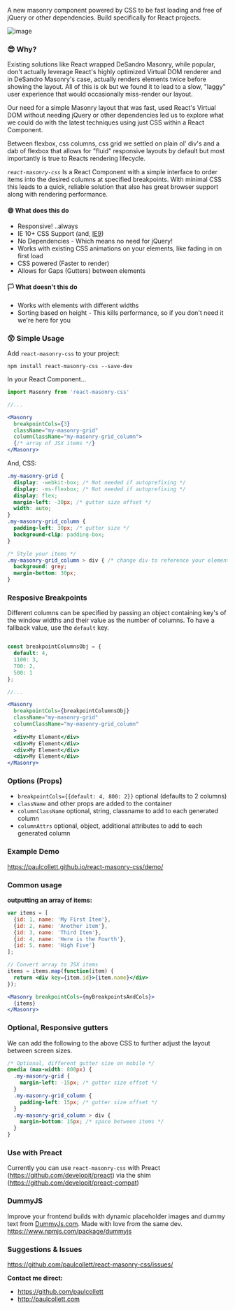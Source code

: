A new masonry component powered by CSS to be fast loading and free of jQuery or other dependencies. Build specifically for React projects.

![image](https://user-images.githubusercontent.com/1904774/30821174-491e9670-a1d9-11e7-8b18-250d54858c4f.png)

### 😎 Why?

Existing solutions like React wrapped DeSandro Masonry, while popular, don't actually leverage React's highly optimized Virtual DOM renderer and in DeSandro Masonry's case, actually renders elements twice before showing the layout. All of this is ok but we found it to lead to a slow, "laggy" user experience that would occasionally miss-render our layout.

Our need for a simple Masonry layout that was fast, used React's Virtual DOM without needing jQuery or other dependencies led us to explore what we could do with the latest techniques using just CSS within a React Component.

Between flexbox, css columns, css grid we settled on plain ol' div's and a dab of flexbox that allows for "fluid" responsive layouts by default but most importantly is true to Reacts rendering lifecycle.

*`react-masonry-css`* Is a React Component with a simple interface to order items into the desired columns at specified breakpoints. With minimal CSS this leads to a quick, reliable solution that also has great browser support along with rendering performance.


#### 😄 What does this do
* Responsive! ..always
* IE 10+ CSS Support (and, [IE9](https://github.com/paulcollett/react-masonry-css/issues/14#issuecomment-381427914))
* No Dependencies - Which means no need for jQuery!
* Works with existing CSS animations on your elements, like fading in on first load
* CSS powered (Faster to render)
* Allows for Gaps (Gutters) between elements

#### 🏳️ What doesn't this do

* Works with elements with different widths
* Sorting based on height - This kills performance, so if you don't need it we're here for you

### 😲 Simple Usage

Add `react-masonry-css` to your project:

`npm install react-masonry-css --save-dev`

In your React Component...
```jsx
import Masonry from 'react-masonry-css'

//...

<Masonry
  breakpointCols={3}
  className="my-masonry-grid"
  columnClassName="my-masonry-grid_column">
  {/* array of JSX items */}
</Masonry>
```

And, CSS:
```css
.my-masonry-grid {
  display: -webkit-box; /* Not needed if autoprefixing */
  display: -ms-flexbox; /* Not needed if autoprefixing */
  display: flex;
  margin-left: -30px; /* gutter size offset */
  width: auto;
}
.my-masonry-grid_column {
  padding-left: 30px; /* gutter size */
  background-clip: padding-box;
}

/* Style your items */
.my-masonry-grid_column > div { /* change div to reference your elements you put in <Masonry> */
  background: grey;
  margin-bottom: 30px;
}
```

### Resposive Breakpoints

Different columns can be specified by passing an object containing key's of the window widths and their value as the number of columns. To have a fallback value, use the `default` key.

```jsx

const breakpointColumnsObj = {
  default: 4,
  1100: 3,
  700: 2,
  500: 1
};

//...

<Masonry
  breakpointCols={breakpointColumnsObj}
  className="my-masonry-grid"
  columnClassName="my-masonry-grid_column"
  >
  <div>My Element</div>
  <div>My Element</div>
  <div>My Element</div>
  <div>My Element</div>
</Masonry>
```

### Options (Props)

* `breakpointCols={{default: 4, 800: 2}}` optional (defaults to 2 columns)
* `className` and other props are added to the container
* `columnClassName` optional, string, classname to add to each generated column
* `columnAttrs` optional, object, additional attributes to add to each generated column

### Example Demo

https://paulcollett.github.io/react-masonry-css/demo/

### Common usage

**outputting an array of items:**
```jsx
var items = [
  {id: 1, name: 'My First Item'},
  {id: 2, name: 'Another item'},
  {id: 3, name: 'Third Item'},
  {id: 4, name: 'Here is the Fourth'},
  {id: 5, name: 'High Five'}
];

// Convert array to JSX items
items = items.map(function(item) {
  return <div key={item.id}>{item.name}</div>
});

<Masonry breakpointCols={myBreakpointsAndCols}>
  {items}
</Masonry>
```

### Optional, Responsive gutters
We can add the following to the above CSS to further adjust the layout between screen sizes.
```css
/* Optional, different gutter size on mobile */
@media (max-width: 800px) {
  .my-masonry-grid {
    margin-left: -15px; /* gutter size offset */
  }
  .my-masonry-grid_column {
    padding-left: 15px; /* gutter size offset */
  }
  .my-masonry-grid_column > div {
    margin-bottom: 15px; /* space between items */
  }
}
```

### Use with Preact
Currently you can use `react-masonry-css` with Preact (https://github.com/developit/preact) via the shim (https://github.com/developit/preact-compat)

### DummyJS
Improve your frontend builds with dynamic placeholder images and dummy text from [DummyJs.com](https://dummyjs.com/).
Made with love from the same dev.
https://www.npmjs.com/package/dummyjs

### Suggestions & Issues
https://github.com/paulcollett/react-masonry-css/issues/

**Contact me direct:**
* https://github.com/paulcollett
* http://paulcollett.com
